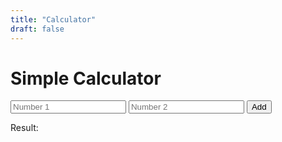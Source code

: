 ```yaml
---
title: "Calculator"
draft: false
---
```


# Simple Calculator

<div id="calculator">
  <input type="number" id="num1" placeholder="Number 1">
  <input type="number" id="num2" placeholder="Number 2">
  <button onclick="addNumbers()">Add</button>
  <p>Result: <span id="result"></span></p>
</div>

<script>
  function addNumbers() {
    const num1 = parseFloat(document.getElementById('num1').value);
    const num2 = parseFloat(document.getElementById('num2').value);
    document.getElementById('result').innerText = num1 + num2;
  }
</script>
